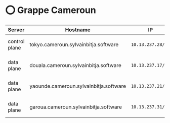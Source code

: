 
# :o: Grappe Cameroun

| Server           | Hostname                                 |  IP               | Specs                 |
|------------------|------------------------------------------|-------------------|-----------------------|
| control plane    |tokyo.cameroun.sylvainbitja.software    | `10.13.237.28/24` | 64GB Ram,      16cpus |
| data plane       |douala.cameroun.sylvainbitja.software   | `10.13.237.17/24` | 64GB Ram,      16cpus |
| data plane       |yaounde.cameroun.sylvainbitja.software | `10.13.237.21/24` | 64GB Ram,      16cpus |
| data plane       |garoua.cameroun.sylvainbitja.software    | `10.13.237.31/24` | 64GB Ram,      16cpus |
